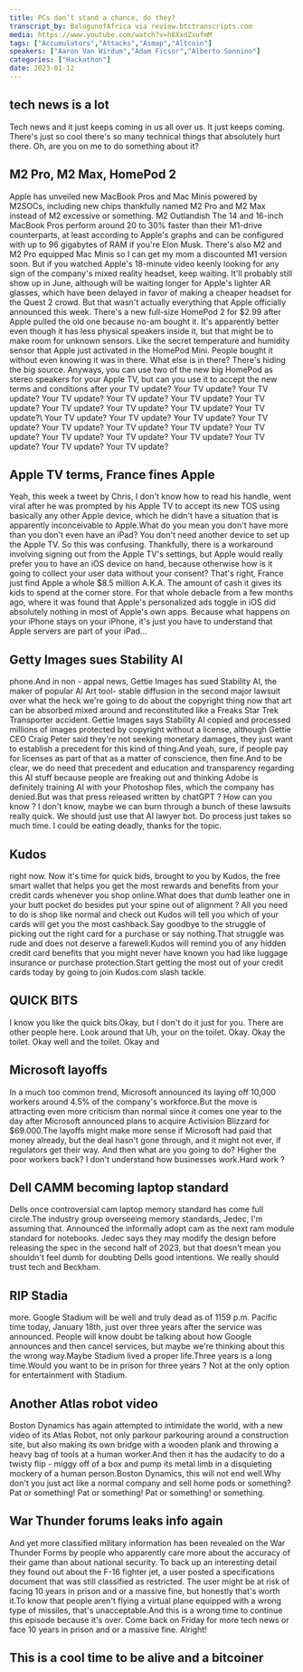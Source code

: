 ```yaml
---
title: PCs don’t stand a chance, do they?
transcript_by: BalogunofAfrica via review.btctranscripts.com
media: https://www.youtube.com/watch?v=h8XxdZxufmM
tags: ["Accumulators","Attacks","Asmap","Altcoin"]
speakers: ["Aaron Van Wirdum","Adam Ficsor","Alberto Sonnino"]
categories: ["Hackathon"]
date: 2023-01-12
---
```


##  tech news is a lot

 Tech news and it just keeps coming in us all over us. It just keeps coming. There's just so cool there's so many technical things that absolutely hurt there. Oh, are you on me to do something about it?

##  M2 Pro, M2 Max, HomePod 2

 Apple has unveiled new MacBook Pros and Mac Minis powered by M2SOCs, including new chips thankfully named M2 Pro and M2 Max instead of M2 excessive or something. M2 Outlandish The 14 and 16-inch MacBook Pros perform around 20 to 30% faster than their M1-drive counterparts, at least according to Apple's graphs and can be configured with up to 96 gigabytes of RAM if you're Elon Musk. There's also M2 and M2 Pro equipped Mac Minis so I can get my mom a discounted M1 version soon. But if you watched Apple's 18-minute video keenly looking for any sign of the company's mixed reality headset, keep waiting. It'll probably still show up in June, although will be waiting longer for Apple's lighter AR glasses, which have been delayed in favor of making a cheaper headset for the Quest 2 crowd. But that wasn't actually everything that Apple officially announced this week. There's a new full-size HomePod 2 for $2.99 after Apple pulled the old one because no-am bought it. It's apparently better even though it has less physical speakers inside it, but that might be to make room for unknown sensors. Like the secret temperature and humidity sensor that Apple just activated in the HomePod Mini. People bought it without even knowing it was in there. What else is in there? There's hiding the big source. Anyways, you can use two of the new big HomePod as stereo speakers for your Apple TV, but can you use it to accept the new terms and conditions after your TV update? Your TV update? Your TV update? Your TV update? Your TV update? Your TV update? Your TV update? Your TV update? Your TV update? Your TV update? Your TV update?\ Your TV update? Your TV update? Your TV update? Your TV update? Your TV update? Your TV update? Your TV update? Your TV update? Your TV update? Your TV update? Your TV update? Your TV update? Your TV update? Your TV update?

##  Apple TV terms, France fines Apple

 Yeah, this week a tweet by Chris, I don't know how to read his handle, went viral after he was prompted by his Apple TV to accept its new TOS using basically any other Apple device, which he didn't have a situation that is apparently inconceivable to Apple.What do you mean you don't have more than you don't even have an iPad? You don't need another device to set up the Apple TV. So this was confusing. Thankfully, there is a workaround involving signing out from the Apple TV's settings, but Apple would really prefer you to have an iOS device on hand, because otherwise how is it going to collect your user data without your consent? That's right, France just find Apple a whole $8.5 million A.K.A. The amount of cash it gives its kids to spend at the corner store. For that whole debacle from a few months ago, where it was found that Apple's personalized ads toggle in iOS did absolutely nothing in most of Apple's own apps. Because what happens on your iPhone stays on your iPhone, it's just you have to understand that Apple servers are part of your iPad...

##  Getty Images sues Stability AI

 phone.And in non - appal news, Gettie Images has sued Stability AI, the maker of popular AI Art tool- stable diffusion in the second major lawsuit over what the heck we're going to do about the copyright thing now that art can be absorbed mixed around and reconstituted like a Freaks Star Trek Transporter accident. Gettie Images says Stability AI copied and processed millions of images protected by copyright without a license, although Gettie CEO Craig Peter said they're not seeking monetary damages, they just want to establish a precedent for this kind of thing.And yeah, sure, if people pay for licenses as part of that as a matter of conscience, then fine.And to be clear, we do need that precedent and education and transparency regarding this AI stuff because people are freaking out and thinking Adobe is definitely training AI with your Photoshop files, which the company has denied.But was that press released written by chatGPT ? How can you know ? I don't know, maybe we can burn through a bunch of these lawsuits really quick. We should just use that AI lawyer bot. Do process just takes so much time. I could be eating deadly, thanks for the topic.

##  Kudos

 right now. Now it's time for quick bids, brought to you by Kudos, the free smart wallet that helps you get the most rewards and benefits from your credit cards whenever you shop online.What does that dumb leather one in your butt pocket do besides put your spine out of alignment ? All you need to do is shop like normal and check out Kudos will tell you which of your cards will get you the most cashback.Say goodbye to the struggle of picking out the right card for a purchase or say nothing.That struggle was rude and does not deserve a farewell.Kudos will remind you of any hidden credit card benefits that you might never have known you had like luggage insurance or purchase protection.Start getting the most out of your credit cards today by going to join Kudos.com slash tackle.

##  QUICK BITS

 I know you like the quick bits.Okay, but I don't do it just for you. There are other people here. Look around that Uh, your on the toilet. Okay. Okay the toilet. Okay well and the toilet. Okay and

##  Microsoft layoffs

 In a much too common trend, Microsoft announced its laying off 10,000 workers around 4.5% of the company's workforce.But the move is attracting even more criticism than normal since it comes one year to the day after Microsoft announced plans to acquire Activision Blizzard for $69.000.The layoffs might make more sense if Microsoft had paid that money already, but the deal hasn't gone through, and it might not ever, if regulators get their way. And then what are you going to do? Higher the poor workers back? I don't understand how businesses work.Hard work ?

##  Dell CAMM becoming laptop standard

 Dells once controversial cam laptop memory standard has come full circle.The industry group overseeing memory standards, Jedec, I'm assuming that. Announced the informally adopt cam as the next ram module standard for notebooks. Jedec says they may modify the design before releasing the spec in the second half of 2023, but that doesn't mean you shouldn't feel dumb for doubting Dells good intentions. We really should trust tech and Beckham.

##  RIP Stadia

 more. Google Stadium will be well and truly dead as of 1159 p.m. Pacific time today, January 18th, just over three years after the service was announced. People will know doubt be talking about how Google announces and then cancel services, but maybe we're thinking about this the wrong way.Maybe Stadium lived a proper life.Three years is a long time.Would you want to be in prison for three years ? Not at the only option for entertainment with Stadium.

##  Another Atlas robot video

 Boston Dynamics has again attempted to intimidate the world, with a new video of its Atlas Robot, not only parkour parkouring around a construction site, but also making its own bridge with a wooden plank and throwing a heavy bag of tools at a human worker.And then it has the audacity to do a twisty flip - miggy off of a box and pump its metal limb in a disquieting mockery of a human person.Boston Dynamics, this will not end well.Why don't you just act like a normal company and sell home pods or something? Pat or something! Pat or something! Pat or something! or something.

##  War Thunder forums leaks info again

 And yet more classified military information has been revealed on the War Thunder Forms by people who apparently care more about the accuracy of their game than about national security. To back up an interesting detail they found out about the F-16 fighter jet, a user posted a specifications document that was still classified as restricted. The user might be at risk of facing 10 years in prison and or a massive fine, but honestly that's worth it.To know that people aren't flying a virtual plane equipped with a wrong type of missiles, that's unacceptable.And this is a wrong time to continue this episode because it's over. Come back on Friday for more tech news or face 10 years in prison and or a massive fine. Alright!

## This is a cool time to be alive and a bitcoiner


